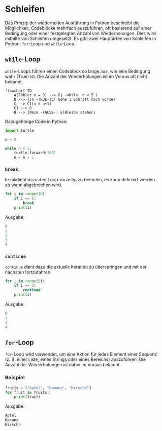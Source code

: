 # Schleifen
Das Prinzip der wiederholten Ausführung in Python beschreibt die Möglichkeit, Codeblöcke mehrfach auszuführen, oft basierend auf einer Bedingung oder einer festgelegten Anzahl von Wiederholungen. Dies wird mithilfe von Schleifen umgesetzt. Es gibt zwei Hauptarten von Schleifen in Python:  `for`-Loop und  `while`-Loop.


## `while`-Loop
`while`-Loops führen einen Codeblock so lange aus, wie eine Bedingung wahr (True) ist. Die Anzahl der Wiederholungen ist im Voraus oft nicht bekannt.
```mermaid
flowchart TD
    A[Zähler n = 0] --> B( -while- n < 5 )
    B --> |Ja -TRUE-|C( Gehe 1 Schritt nach vorne)
    C --> C1(n = n+1)
    C1 --> B
    B --> |Nein -FALSE-| E(Bleibe stehen)
```
Dazugehörige Code in Python:
```python
import turtle

n = 0

while n < 5:
    turtle.forward(100)
    n = n + 1
```

### `break`
`break`dient dazu den Loop vorzeitig zu beenden, es kann definiert werden ab wann abgebrochen wird.
```python
for i in range(10):
    if i == 5:
        break
    print(i)
```
Ausgabe:
```python
0
1
2
3
4
```

### `continue`
`continue` dient dazu die aktuelle Iteration zu überspringen und mit der nächsten fortzufahren.
```python
for i in range(5):
    if i == 2:
        continue
    print(i)
```
Ausgabe:
```python
0
1
3
4
```

## `for`-Loop
`for`-Loop wird verwendet, um eine Aktion für jedes Element einer Sequenz (z. B. einer Liste, eines Strings oder eines Bereichs) auszuführen. Die Anzahl der Wiederholungen ist dabei im Voraus bekannt.

### Beispiel

```python
fruits = ["Apfel", "Banane", "Kirsche"]
for fruit in fruits:
    print(fruit)
```
Ausgabe:
```python
Apfel
Banane
Kirsche
```
